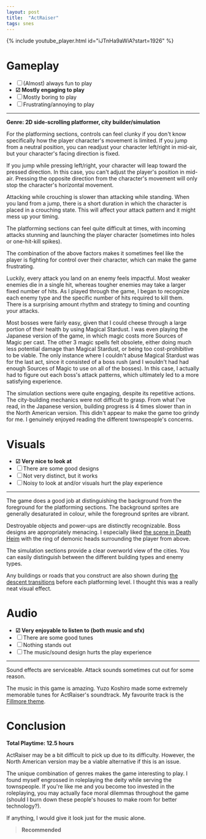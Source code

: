 ```yaml
---
layout: post
title:  "ActRaiser"
tags: snes
---
```


{% include youtube_player.html id="iJTnHa9aWiA?start=1926" %}

# Gameplay
- ☐ (Almost) always fun to play
- **☑ Mostly engaging to play**
- ☐ Mostly boring to play
- ☐ Frustrating/annoying to play

---

**Genre: 2D side-scrolling platformer, city builder/simulation**

For the platforming sections, controls can feel clunky if you don't know specifically how the player character's movement is limited.
If you jump from a neutral position, you can readjust your character left/right in mid-air, but your character's facing direction is fixed.

If you jump while pressing left/right, your character will leap toward the pressed direction. In this case, you can't adjust the player's position in mid-air. Pressing the opposite direction from the character's movement will only stop the character's horizontal movement.

Attacking while crouching is slower than attacking while standing. When you land from a jump, there is a short duration in which the character is placed in a crouching state. This will affect your attack pattern and it might mess up your timing.

The platforming sections can feel quite difficult at times, with incoming attacks stunning and launching the player character (sometimes into holes or one-hit-kill spikes).

The combination of the above factors makes it sometimes feel like the player is fighting for control over their character, which can make the game frustrating.

Luckily, every attack you land on an enemy feels impactful. Most weaker enemies die in a single hit, whereas tougher enemies may take a larger fixed number of hits. As I played through the game, I began to recognize each enemy type and the specific number of hits required to kill them. There is a surprising amount rhythm and strategy to timing and counting your attacks.

Most bosses were fairly easy, given that I could cheese through a large portion of their health by using Magical Stardust. I was even playing the Japanese version of the game, in which magic costs more Sources of Magic per cast. The other 3 magic spells felt obsolete, either doing much less potential damage than Magical Stardust, or being too cost-prohibitive to be viable. The only instance where I couldn't abuse Magical Stardust was for the last act, since it consisted of a boss rush (and I wouldn't had had enough Sources of Magic to use on all of the bosses). In this case, I actually had to figure out each boss's attack patterns, which ultimately led to a more satisfying experience.

The simulation sections were quite engaging, despite its repetitive actions. The city-building mechanics were not difficult to grasp. From what I've read, in the Japanese version, building progress is 4 times slower than in the North American version. This didn't appear to make the game too grindy for me. I genuinely enjoyed reading the different townspeople's concerns.

# Visuals
- **☑ Very nice to look at**
- ☐ There are some good designs
- ☐ Not very distinct, but it works
- ☐ Noisy to look at and/or visuals hurt the play experience

---

The game does a good job at distinguishing the background from the foreground for the platforming sections. The background sprites are generally desaturated in colour, while the foreground sprites are vibrant.

Destroyable objects and power-ups are distinctly recognizable. Boss designs are appropriately menacing. I especially liked [the scene in Death Heim](https://www.youtube.com/watch?v=H3unRfRct8o) with the ring of demonic heads surrounding the player from above.

The simulation sections provide a clear overworld view of the cities. You can easily distinguish between the different building types and enemy types.

Any buildings or roads that you construct are also shown during [the descent transitions](https://www.youtube.com/watch?v=UHyJH3GPIsA) before each platforming level. I thought this was a really neat visual effect.

# Audio
- **☑ Very enjoyable to listen to (both music and sfx)**
- ☐ There are some good tunes
- ☐ Nothing stands out
- ☐ The music/sound design hurts the play experience

---

Sound effects are serviceable. Attack sounds sometimes cut out for some reason.

The music in this game is amazing. Yuzo Koshiro made some extremely memorable tunes for ActRaiser's soundtrack. My favourite track is the [Fillmore theme](https://www.youtube.com/watch?v=MxCJJxoWwII).

# Conclusion
**Total Playtime: 12.5 hours**

ActRaiser may be a bit difficult to pick up due to its difficulty. However, the North American version may be a viable alternative if this is an issue.

The unique combination of genres makes the game interesting to play. I found myself engrossed in roleplaying the deity while serving the townspeople. If you're like me and you become too invested in the roleplaying, you may actually face moral dilemmas throughout the game (should I burn down these people's houses to make room for better technology?).

If anything, I would give it look just for the music alone.

>**Recommended**
